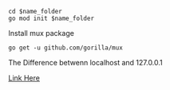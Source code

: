 ```
cd $name_folder
go mod init $name_folder
```

Install mux package

```
go get -u github.com/gorilla/mux

```

The Difference betwenn localhost and 127.0.0.1

[Link Here](https://www.tutorialspoint.com/difference-between-localhost-and-127-0-0-1#:~:text=The%20most%20significant%20difference%20between,look%20up%20a%20table%20somewhere.)




